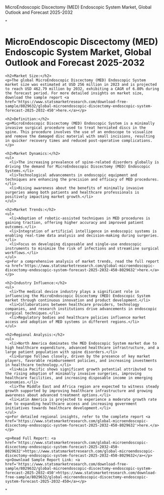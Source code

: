 MicroEndoscopic Discectomy (MED) Endoscopic System Market, Global Outlook and Forecast 2025-2032

"<html>
  <body>
    <h1>MicroEndoscopic Discectomy (MED) Endoscopic System Market, Global Outlook and Forecast 2025-2032</h1>

    <h2>Market Size:</h2>
    <p>The global MicroEndoscopic Discectomy (MED) Endoscopic System market size was estimated at USD 256 million in 2023 and is projected to reach USD 462.79 million by 2032, exhibiting a CAGR of 6.80% during the forecast period. For more detailed insights on market size, download the sample report <a href='https://www.statsmarketresearch.com/download-free-sample/8029632/global-microendoscopic-discectomy-endoscopic-system-forecast-2025-2032-450'>here.</a></p>

    <h2>Definition:</h2>
    <p>MicroEndoscopic Discectomy (MED) Endoscopic System is a minimally invasive surgical procedure used to treat herniated discs in the spine. This procedure involves the use of an endoscope to visualize and remove the damaged disc material with small incisions, resulting in quicker recovery times and reduced post-operative complications.</p>

    <h2>Market Dynamics:</h2>
    <ul>
      <li>The increasing prevalence of spine-related disorders globally is driving the demand for MicroEndoscopic Discectomy (MED) Endoscopic Systems.</li>
      <li>Technological advancements in endoscopic equipment and techniques are enhancing the precision and efficacy of MED procedures.</li>
      <li>Rising awareness about the benefits of minimally invasive surgeries among both patients and healthcare professionals is positively impacting market growth.</li>
    </ul>

    <h2>Market Trends:</h2>
    <ul>
      <li>Adoption of robotic-assisted techniques in MED procedures is gaining traction, offering higher accuracy and improved patient outcomes.</li>
      <li>Integration of artificial intelligence in endoscopic systems is enabling real-time data analysis and decision-making during surgeries.</li>
      <li>Focus on developing disposable and single-use endoscopic instruments to minimize the risk of infections and streamline surgical workflows.</li>
    </ul>
    <p>For a comprehensive analysis of market trends, read the full report <a href='https://www.statsmarketresearch.com/global-microendoscopic-discectomy-endoscopic-system-forecast-2025-2032-450-8029632'>here.</a></p>

    <h2>Industry Influence:</h2>
    <ul>
      <li>The medical device industry plays a significant role in influencing the MicroEndoscopic Discectomy (MED) Endoscopic System market through continuous innovation and product development.</li>
      <li>Collaborations between healthcare providers, technology companies, and research institutions drive advancements in endoscopic surgical techniques.</li>
      <li>Regulatory bodies and healthcare policies influence market access and adoption of MED systems in different regions.</li>
    </ul>

    <h2>Regional Analysis:</h2>
    <ul>
      <li>North America dominates the MED Endoscopic System market due to high healthcare expenditure, advanced healthcare infrastructure, and a large patient population with spine disorders.</li>
      <li>Europe follows closely, driven by the presence of key market players, favorable reimbursement policies, and increasing investments in healthcare technology.</li>
      <li>Asia Pacific shows significant growth potential attributed to the rising adoption of minimally invasive surgeries, improving healthcare facilities, and increasing disposable income in emerging economies.</li>
      <li>The Middle East and Africa region are expected to witness steady growth supported by improving healthcare infrastructure and growing awareness about advanced treatment options.</li>
      <li>Latin America is projected to experience a moderate growth rate due to expanding healthcare access and increasing government initiatives towards healthcare development.</li>
    </ul>
    <p>For detailed regional insights, refer to the complete report <a href='https://www.statsmarketresearch.com/global-microendoscopic-discectomy-endoscopic-system-forecast-2025-2032-450-8029632'>here.</a></p>

    <p>Read Full Report: <a href='https://www.statsmarketresearch.com/global-microendoscopic-discectomy-endoscopic-system-forecast-2025-2032-450-8029632'>https://www.statsmarketresearch.com/global-microendoscopic-discectomy-endoscopic-system-forecast-2025-2032-450-8029632</a></p>
    <p>Download Sample Report Link: <a href='https://www.statsmarketresearch.com/download-free-sample/8029632/global-microendoscopic-discectomy-endoscopic-system-forecast-2025-2032-450'>https://www.statsmarketresearch.com/download-free-sample/8029632/global-microendoscopic-discectomy-endoscopic-system-forecast-2025-2032-450</a></p>
  </body>
</html>"
